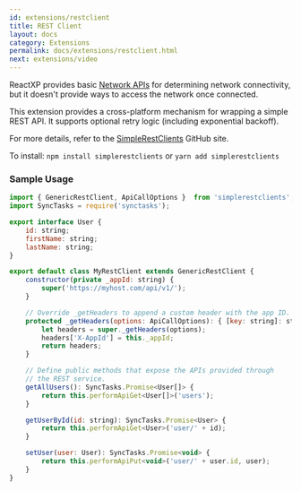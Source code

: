 ```yaml
---
id: extensions/restclient
title: REST Client
layout: docs
category: Extensions
permalink: docs/extensions/restclient.html
next: extensions/video
---
```


ReactXP provides basic [Network APIs](/reactxp/docs/apis/network) for determining network connectivity, but it doesn't provide ways to access the network once connected.

This extension provides a cross-platform mechanism for wrapping a simple REST API. It supports optional retry logic (including exponential backoff).

For more details, refer to the [SimpleRestClients](https://github.com/Microsoft/SimpleRestClients) GitHub site.

To install: ```npm install simplerestclients``` or  ```yarn add simplerestclients```

### Sample Usage

``` javascript
import { GenericRestClient, ApiCallOptions }  from 'simplerestclients';
import SyncTasks = require('synctasks');

export interface User {
    id: string;
    firstName: string;
    lastName: string;
}

export default class MyRestClient extends GenericRestClient {
    constructor(private _appId: string) {
        super('https://myhost.com/api/v1/');
    }

    // Override _getHeaders to append a custom header with the app ID.
    protected _getHeaders(options: ApiCallOptions): { [key: string]: string } {
        let headers = super._getHeaders(options);
        headers['X-AppId'] = this._appId;
        return headers;
    }

    // Define public methods that expose the APIs provided through
    // the REST service.
    getAllUsers(): SyncTasks.Promise<User[]> {
        return this.performApiGet<User[]>('users');
    }

    getUserById(id: string): SyncTasks.Promise<User> {
        return this.performApiGet<User>('user/' + id);
    }

    setUser(user: User): SyncTasks.Promise<void> {
        return this.performApiPut<void>('user/' + user.id, user);
    }
}
```
